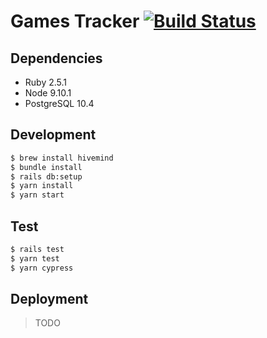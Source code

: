 # Games Tracker [![Build Status](https://semaphoreci.com/api/v1/projects/4040781d-ddc7-46de-aa23-c39a472396e1/2049517/shields_badge.svg)](https://semaphoreci.com/games-tracker/games-tracker)

## Dependencies

- Ruby 2.5.1
- Node 9.10.1
- PostgreSQL 10.4

## Development

```sh
$ brew install hivemind
$ bundle install
$ rails db:setup
$ yarn install
$ yarn start
```

## Test

```sh
$ rails test
$ yarn test
$ yarn cypress
```

## Deployment

> TODO
